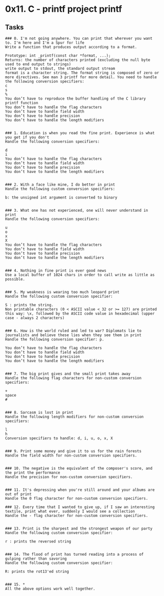 # 0x11. C - printf project printf

## Tasks

	### 0. I'm not going anywhere. You can print that wherever you want to. I'm here and I'm a Spur for life
	Write a function that produces output according to a format.

	Prototype: int _printf(const char *format, ...);
	Returns: the number of characters printed (excluding the null byte used to end output to strings)
	write output to stdout, the standard output stream
	format is a character string. The format string is composed of zero or more directives. See man 3 printf for more detail. You need to handle the following conversion specifiers:
	c
	s
	%
	You don’t have to reproduce the buffer handling of the C library printf function
	You don’t have to handle the flag characters
	You don’t have to handle field width
	You don’t have to handle precision
	You don’t have to handle the length modifiers


	### 1. Education is when you read the fine print. Experience is what you get if you don't
	Handle the following conversion specifiers:

	d
	i
	You don’t have to handle the flag characters
	You don’t have to handle field width
	You don’t have to handle precision
	You don’t have to handle the length modifiers


	### 2. With a face like mine, I do better in print
	Handle the following custom conversion specifiers:

	b: the unsigned int argument is converted to binary


	### 3. What one has not experienced, one will never understand in print
	Handle the following conversion specifiers:

	u
	o
	x
	X
	You don’t have to handle the flag characters
	You don’t have to handle field width
	You don’t have to handle precision
	You don’t have to handle the length modifiers


	### 4. Nothing in fine print is ever good news
	Use a local buffer of 1024 chars in order to call write as little as possible.


	### 5. My weakness is wearing too much leopard print
	Handle the following custom conversion specifier:

	S : prints the string.
	Non printable characters (0 < ASCII value < 32 or >= 127) are printed this way: \x, followed by the ASCII code value in hexadecimal (upper case - always 2 characters)


	### 6. How is the world ruled and led to war? Diplomats lie to journalists and believe these lies when they see them in print
	Handle the following conversion specifier: p.

	You don’t have to handle the flag characters
	You don’t have to handle field width
	You don’t have to handle precision
	You don’t have to handle the length modifiers


	### 7. The big print gives and the small print takes away
	Handle the following flag characters for non-custom conversion specifiers:

	+
	space
	#


	### 8. Sarcasm is lost in print
	Handle the following length modifiers for non-custom conversion specifiers:

	l
	h
	Conversion specifiers to handle: d, i, u, o, x, X


	### 9. Print some money and give it to us for the rain forests
	Handle the field width for non-custom conversion specifiers.


	### 10. The negative is the equivalent of the composer's score, and the print the performance
	Handle the precision for non-custom conversion specifiers.


	### 11. It's depressing when you're still around and your albums are out of print
	Handle the 0 flag character for non-custom conversion specifiers.

	### 12. Every time that I wanted to give up, if I saw an interesting textile, print what ever, suddenly I would see a collection
	Handle the - flag character for non-custom conversion specifiers.


	### 13. Print is the sharpest and the strongest weapon of our party
	Handle the following custom conversion specifier:

	r : prints the reversed string


	### 14. The flood of print has turned reading into a process of gulping rather than savoring
	Handle the following custom conversion specifier:

	R: prints the rot13'ed string


	### 15. *
	All the above options work well together.
